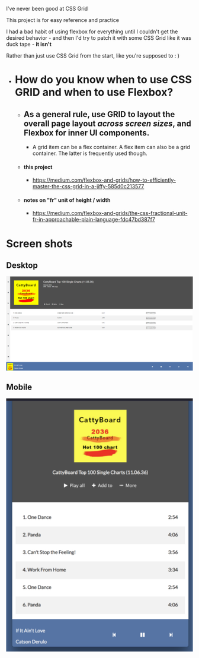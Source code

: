 I've never been good at CSS Grid

This project is for easy reference and practice

I had a bad habit of using flexbox for everything until I couldn't get the desired behavior -
and then I'd try to patch it with some CSS Grid like it was duck tape - **it isn't**

Rather than just use CSS Grid from the start, like you're supposed to : )

- # How do you know when to use CSS GRID and when to use Flexbox?

    - ## As a general rule, use GRID to layout the overall page layout *across screen sizes*, and Flexbox for inner UI components.

        -  A grid item can be a flex container. A flex item can also be a grid container. The latter is frequently used though.

    - #### this project
        -   https://medium.com/flexbox-and-grids/how-to-efficiently-master-the-css-grid-in-a-jiffy-585d0c213577

    - #### notes on "fr" unit of height / width
        - https://medium.com/flexbox-and-grids/the-css-fractional-unit-fr-in-approachable-plain-language-fdc47bd387f7

# Screen shots

## Desktop
![desktop-view](https://raw.githubusercontent.com/kawgh1/css-grid-demo/master/screenshots/desktop-view-css-grid1.png)

## Mobile
![mobile-view](https://raw.githubusercontent.com/kawgh1/css-grid-demo/master/screenshots/mobile-view-css-grid.png)